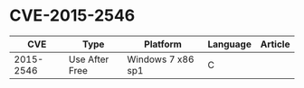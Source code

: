 # CVE-2015-2546

| CVE       | Type           | Platform          | Language | Article         |
| --------- | -------------- | ----------------- | -------- | --------------- |
| 2015-2546 | Use After Free | Windows 7 x86 sp1 | C        | 
